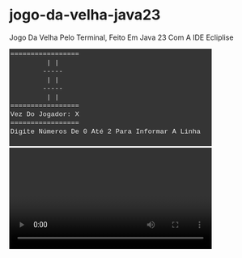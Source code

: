 # jogo-da-velha-java23

<p>
  Jogo Da Velha Pelo Terminal, Feito Em Java 23 Com A IDE Ecliplise
</p>

<img src="JogoDaVelha/assets/imgs/Screenshot from 2025-03-28 09-56-21.png"/>
<br>

<video width="400">
  <source src="JogoDaVelha/assets/videos/Screencast from 2025-03-28 11-24-45.webm"  type="video/webm">
</video>


